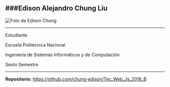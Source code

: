 ###Edison Alejandro Chung Liu
---
![Foto de Edison Chung](https://saew.epn.edu.ec/Imagenes/FotosEstudiantes/1727182295.jpg)

---
Estudiante

Escuela Politécnica Nacional

Ingeniería de Sistemas Informáticos y de Computación

Sexto Semestre

---
**Repositorio:** https://github.com/chung-edison/Tec_Web_Js_2016_B